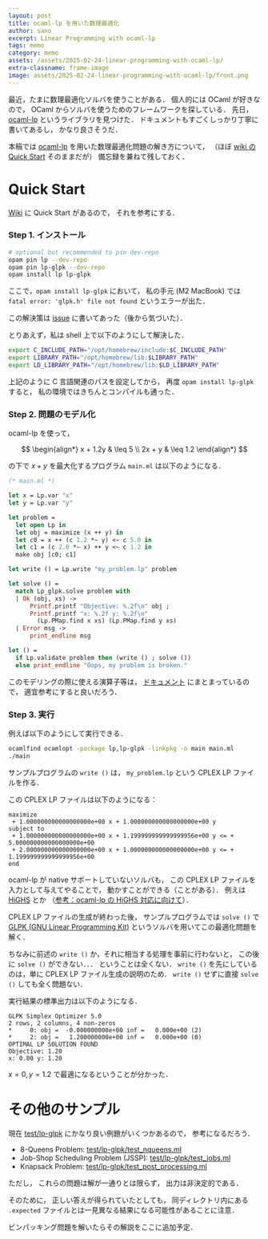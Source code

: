 ```yaml
---
layout: post
title: ocaml-lp を用いた数理最適化
author: sano
excerpt: Linear Programming with ocaml-lp
tags: memo
category: memo
assets: /assets/2025-02-24-linear-programming-with-ocaml-lp/
extra-classname: frame-image
image: assets/2025-02-24-linear-programming-with-ocaml-lp/front.png
---
```


最近，たまに数理最適化ソルバを使うことがある．
個人的には OCaml が好きなので，
OCaml からソルバを使うためのフレームワークを探している．
先日，
[ocaml-lp](https://github.com/ktahar/ocaml-lp)
というライブラリを見つけた．
ドキュメントもすごくしっかり丁寧に書いてあるし，
かなり良さそうだ．

本稿では
[ocaml-lp](https://github.com/ktahar/ocaml-lp)
を用いた数理最適化問題の解き方について，
（ほぼ [wiki の Quick Start](https://github.com/ktahar/ocaml-lp/wiki/Quick_Start)
そのままだが）
備忘録を兼ねて残しておく．

# Quick Start

[Wiki](https://github.com/ktahar/ocaml-lp/wiki/Quick_Start)
に Quick Start があるので，
それを参考にする．

### Step 1. インストール

```bash
# optional but recommended to pin dev-repo
opam pin lp --dev-repo
opam pin lp-glpk --dev-repo
opam install lp lp-glpk
```

ここで，`opam install lp-glpk` において，
私の手元 (M2 MacBook) では
`fatal error: 'glpk.h' file not found`
というエラーが出た．

この解決策は
[issue](https://github.com/ktahar/ocaml-lp/issues/6)
に書いてあった（後から気づいた）．

とりあえず，私は shell 上で以下のようにして解決した．

```bash
export C_INCLUDE_PATH="/opt/homebrew/include:$C_INCLUDE_PATH"
export LIBRARY_PATH="/opt/homebrew/lib:$LIBRARY_PATH"
export LD_LIBRARY_PATH="/opt/homebrew/lib:$LD_LIBRARY_PATH"
```

上記のように C 言語関連のパスを設定してから，
再度 `opam install lp-glpk` すると，
私の環境ではきちんとコンパイルも通った．

### Step 2. 問題のモデル化

ocaml-lp を使って，

$$
\begin{align*}
x + 1.2y & \leq 5 \\
2x + y   & \leq 1.2
\end{align*}
$$

の下で
$x + y$ を最大化するプログラム `main.ml` は以下のようになる．

```ocaml
(* main.ml *)

let x = Lp.var "x"
let y = Lp.var "y"

let problem =
  let open Lp in
  let obj = maximize (x ++ y) in
  let c0 = x ++ (c 1.2 *~ y) <~ c 5.0 in
  let c1 = (c 2.0 *~ x) ++ y <~ c 1.2 in
  make obj [c0; c1]

let write () = Lp.write "my_problem.lp" problem

let solve () =
  match Lp_glpk.solve problem with
  | Ok (obj, xs) ->
      Printf.printf "Objective: %.2f\n" obj ;
      Printf.printf "x: %.2f y: %.2f\n"
        (Lp.PMap.find x xs) (Lp.PMap.find y xs)
  | Error msg ->
      print_endline msg

let () =
  if Lp.validate problem then (write () ; solve ())
  else print_endline "Oops, my problem is broken."
```

このモデリングの際に使える演算子等は，
[ドキュメント](https://ktahar.github.io/ocaml-lp/lp/Lp/index.html)
にまとまっているので，
適宜参考にすると良いだろう．

### Step 3. 実行

例えば以下のようにして実行できる．

```bash
ocamlfind ocamlopt -package lp,lp-glpk -linkpkg -o main main.ml
./main
```

サンプルプログラムの `write ()` は，
`my_problem.lp` という CPLEX LP ファイルを作る．

この CPLEX LP ファイルは以下のようになる：

```
maximize
 + 1.000000000000000000e+00 x + 1.000000000000000000e+00 y
subject to
 + 1.000000000000000000e+00 x + 1.199999999999999956e+00 y <= + 5.000000000000000000e+00
 + 2.000000000000000000e+00 x + 1.000000000000000000e+00 y <= + 1.199999999999999956e+00
end
```

ocaml-lp が native サポートしていないソルバも，
この CPLEX LP ファイルを入力として与えてやることで，
動かすことができる（ことがある）．
例えは [HiGHS](https://github.com/ERGO-Code/HiGHS) とか
（[参考：ocaml-lp の HiGHS 対応に向けて](/blog/2025/02/24/towards-adding-highs-support-to-ocaml-lp.html)）．

CPLEX LP ファイルの生成が終わった後，
サンプルプログラムでは `solve ()` で
[GLPK (GNU Linear Programming Kit)](https://www.gnu.org/software/glpk/)
というソルバを用いてこの最適化問題を解く．

ちなみに前述の `write ()` か，それに相当する処理を事前に行わないと，
この後に `solve ()` ができない．．．
ということは全くない．
`write ()` を先にしているのは，単に CPLEX LP ファイル生成の説明のため．
`write ()` せずに直接 `solve ()` しても全く問題ない．

実行結果の標準出力は以下のようになる．

```
GLPK Simplex Optimizer 5.0
2 rows, 2 columns, 4 non-zeros
*     0: obj =  -0.000000000e+00 inf =   0.000e+00 (2)
*     2: obj =   1.200000000e+00 inf =   0.000e+00 (0)
OPTIMAL LP SOLUTION FOUND
Objective: 1.20
x: 0.00 y: 1.20
```

$x = 0, y = 1.2$ で最適になるということが分かった．

# その他のサンプル

現在 [test/lp-glpk](https://github.com/ktahar/ocaml-lp/tree/master/test/lp-glpk)
にかなり良い例題がいくつかあるので，
参考になるだろう．

- 8-Queens Problem:
  [test/lp-glpk/test_nqueens.ml](https://github.com/ktahar/ocaml-lp/blob/669a32cbc36fe16197272a8ba673394707bceb07/test/lp-glpk/test_nqueens.ml)
- Job-Shop Scheduling Problem (JSSP):
  [test/lp-glpk/test_jobs.ml](https://github.com/ktahar/ocaml-lp/blob/669a32cbc36fe16197272a8ba673394707bceb07/test/lp-glpk/test_jobs.ml)
- Knapsack Problem:
  [test/lp-glpk/test_post_processing.ml](https://github.com/ktahar/ocaml-lp/blob/669a32cbc36fe16197272a8ba673394707bceb07/test/lp-glpk/test_post_processing.ml)

ただし，
これらの問題は解が一通りとは限らず，
出力は非決定的である．

そのために，
正しい答えが得られていたとしても，
同ディレクトリ内にある `.expected` ファイルとは一見異なる結果になる可能性があることに注意．

ビンパッキング問題を解いたらその解説をここに追加予定．
